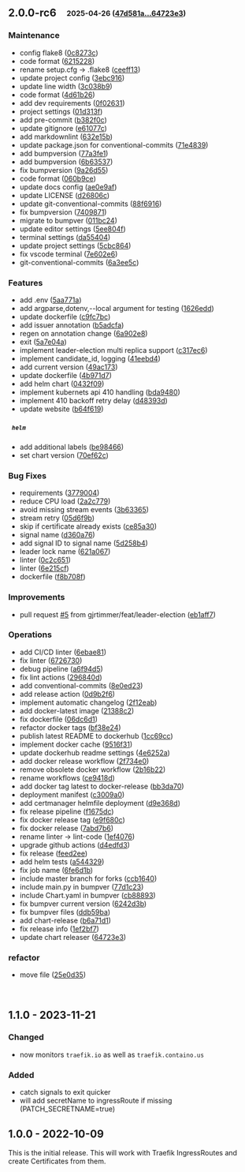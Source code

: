 ## **2.0.0-rc6**&emsp;<sub><sup>2025-04-26 ([47d581a...64723e3](https://github.com/gjrtimmer/traefik-certmanager/compare/47d581a6ac1d44de991097a67e4d00de74985b74...64723e30d48a33bd701440220485e8cbf0555eb4?diff=split))</sup></sub>

### Maintenance

- config flake8 ([0c8273c](https://github.com/gjrtimmer/traefik-certmanager/commit/0c8273c25cc7696eba5b7383cfec1e4d1968e94a))
- code format ([6215228](https://github.com/gjrtimmer/traefik-certmanager/commit/62152284c2de9137e3c8090877f7c33a860dbe98))
- rename setup\.cfg \-\> \.flake8 ([ceeff13](https://github.com/gjrtimmer/traefik-certmanager/commit/ceeff135e5b9f6b1fdb30b39001bfada6f183d8f))
- update project config ([3ebc916](https://github.com/gjrtimmer/traefik-certmanager/commit/3ebc9165276ec3fae2c054977e1869247d551a6f))
- update line width ([3c038b9](https://github.com/gjrtimmer/traefik-certmanager/commit/3c038b9751045052de419df5e2ab9d85536af5c7))
- code format ([4d61b26](https://github.com/gjrtimmer/traefik-certmanager/commit/4d61b262baf03e25f2be219b5b16603e717adee4))
- add dev requirements ([0f02631](https://github.com/gjrtimmer/traefik-certmanager/commit/0f026311c0782ee0842b3ee9582afafd0aa41fb4))
- project settings ([01d313f](https://github.com/gjrtimmer/traefik-certmanager/commit/01d313f2e6b9b5205fce9d0ccf74bd0b3e902059))
- add pre\-commit ([b382f0c](https://github.com/gjrtimmer/traefik-certmanager/commit/b382f0cecead9b77532e914017a8504e8f1a07ef))
- update gitignore ([e61077c](https://github.com/gjrtimmer/traefik-certmanager/commit/e61077cde189bd45980a3bc8ff63edacd9f4fa62))
- add markdownlint ([632e15b](https://github.com/gjrtimmer/traefik-certmanager/commit/632e15bb69563a1119cdddda25f37eceec682624))
- update package\.json for conventional\-commits ([71e4839](https://github.com/gjrtimmer/traefik-certmanager/commit/71e4839b8a29c3c8c23f42f72f9edef43ab4deca))
- add bumpversion ([77a3fe1](https://github.com/gjrtimmer/traefik-certmanager/commit/77a3fe141421bec81cf476ea7c868bae4d25ec2e))
- add bumpversion ([6b63537](https://github.com/gjrtimmer/traefik-certmanager/commit/6b635372b7d07197801f26faca50f14472507ed6))
- fix bumpversion ([9a26d55](https://github.com/gjrtimmer/traefik-certmanager/commit/9a26d55eee737d31e48d4e9409fe1f58aa3e9f1a))
- code format ([060b9ce](https://github.com/gjrtimmer/traefik-certmanager/commit/060b9cef83b39d9c8171913aaea7cea759d395e2))
- update docs config ([ae0e9af](https://github.com/gjrtimmer/traefik-certmanager/commit/ae0e9af5e63a35f842ad6c2057e4595851d88bcd))
- update LICENSE ([d26806c](https://github.com/gjrtimmer/traefik-certmanager/commit/d26806c7bd3458598065dd27510323253b241449))
- update git\-conventional\-commits ([88f6916](https://github.com/gjrtimmer/traefik-certmanager/commit/88f6916bdfd937f0997bbf842ca193ad65f5dbf1))
- fix bumpversion ([7409871](https://github.com/gjrtimmer/traefik-certmanager/commit/74098710ca14b3b79f0cb66a35e64a948f1f147d))
- migrate to bumpver ([011bc24](https://github.com/gjrtimmer/traefik-certmanager/commit/011bc2467ef8e2a05b585a034a3f6877edfc423a))
- update editor settings ([5ee804f](https://github.com/gjrtimmer/traefik-certmanager/commit/5ee804f120f7741538a60fead2c5c105decb8898))
- terminal settings ([da55404](https://github.com/gjrtimmer/traefik-certmanager/commit/da55404b3d04b277c3cbb6e07547b295bea39214))
- update project settings ([5cbc864](https://github.com/gjrtimmer/traefik-certmanager/commit/5cbc8642d10fd4bea1d954ae9fa8903a454c0d9e))
- fix vscode terminal ([7e602e6](https://github.com/gjrtimmer/traefik-certmanager/commit/7e602e65d088e5d49f924b3f3ded90bfa0343af1))
- git\-conventional\-commits ([6a3ee5c](https://github.com/gjrtimmer/traefik-certmanager/commit/6a3ee5c1ccf781577e711efdba8fdf36a67da9d3))

### Features

- add \.env ([5aa771a](https://github.com/gjrtimmer/traefik-certmanager/commit/5aa771abed0303ff8cee6fab853d869d37c25250))
- add argparse,dotenv,\-\-local argument for testing ([1626edd](https://github.com/gjrtimmer/traefik-certmanager/commit/1626edd22a017636aaa6d755ca094cda957c290a))
- update dockerfile ([c9fc7bc](https://github.com/gjrtimmer/traefik-certmanager/commit/c9fc7bc589870f347782b76377b09ac1eb28cad0))
- add issuer annotation ([b5adcfa](https://github.com/gjrtimmer/traefik-certmanager/commit/b5adcfa45b1cb919d3a7ac9766bab3a3c74e9b05))
- regen on annotation change ([6a902e8](https://github.com/gjrtimmer/traefik-certmanager/commit/6a902e875f51b33486da8fa23ba8fa52de5dcfc5))
- exit ([5a7e04a](https://github.com/gjrtimmer/traefik-certmanager/commit/5a7e04a2bdfc8217c996c0da14e455e597fa39fe))
- implement leader\-election multi replica support ([c317ec6](https://github.com/gjrtimmer/traefik-certmanager/commit/c317ec623ef18831b87dc53b70f6e3e36908bb70))
- implement candidate\_id, logging ([41eebd4](https://github.com/gjrtimmer/traefik-certmanager/commit/41eebd4e1ed4d47b6d307b8d7ec0a541f1d203cf))
- add current version ([49ac173](https://github.com/gjrtimmer/traefik-certmanager/commit/49ac17366af3c44fc77cee8b67f9d22f5bf9ac5b))
- update dockerfile ([4b971d7](https://github.com/gjrtimmer/traefik-certmanager/commit/4b971d73c1d08d6a462180a2946cc680145f8527))
- add helm chart ([0432f09](https://github.com/gjrtimmer/traefik-certmanager/commit/0432f09eb6482c5a5d9d816dc35d178d6936c97d))
- implement kubernets api 410 handling ([bda9480](https://github.com/gjrtimmer/traefik-certmanager/commit/bda94804aea5043cfb851124f9a049947a2fe40a))
- implement 410 backoff retry delay ([d48393d](https://github.com/gjrtimmer/traefik-certmanager/commit/d48393d4fedd4b23a9bfff3364aaf4877c47b0b0))
- update website ([b64f619](https://github.com/gjrtimmer/traefik-certmanager/commit/b64f61978105d12eb99e4780f17bdb31e9f22580))

##### &ensp;`helm`

- add additional labels ([be98466](https://github.com/gjrtimmer/traefik-certmanager/commit/be984668f135db829c46cfad4d78b23ae7d5dec4))
- set chart version ([70ef62c](https://github.com/gjrtimmer/traefik-certmanager/commit/70ef62cba89e7561a0c0a5f2bf1dde2b95c31507))

### Bug Fixes

- requirements ([3779004](https://github.com/gjrtimmer/traefik-certmanager/commit/377900486fbc40dfbbaab08385944a2f1cdb2e7f))
- reduce CPU load ([2a2c779](https://github.com/gjrtimmer/traefik-certmanager/commit/2a2c779ef3404d56fa1f0ade2dbbf48df86a5538))
- avoid missing stream events ([3b63365](https://github.com/gjrtimmer/traefik-certmanager/commit/3b633651922493b31290b2ae6b621b1167e3e07e))
- stream retry ([05d6f9b](https://github.com/gjrtimmer/traefik-certmanager/commit/05d6f9ba7c4ad52e6c017a675a56b680397bc428))
- skip if certificate already exists ([ce85a30](https://github.com/gjrtimmer/traefik-certmanager/commit/ce85a30bbbd6f4bbdfbff5d06657359204e14422))
- signal name ([d360a76](https://github.com/gjrtimmer/traefik-certmanager/commit/d360a761814819fd0389b89151b6d0fecdf122cb))
- add signal ID to signal name ([5d258b4](https://github.com/gjrtimmer/traefik-certmanager/commit/5d258b4f841061fbc3b7e654f64eca8f3ac4b37c))
- leader lock name ([621a067](https://github.com/gjrtimmer/traefik-certmanager/commit/621a0677d27c0b2b5aa761b7174d5dc5090213e1))
- linter ([0c2c651](https://github.com/gjrtimmer/traefik-certmanager/commit/0c2c651e1c49c47215f4062739b9b8bb455dfa57))
- linter ([6e215cf](https://github.com/gjrtimmer/traefik-certmanager/commit/6e215cfb9e3e45b2b88347164abfab343fa7227a))
- dockerfile ([f8b708f](https://github.com/gjrtimmer/traefik-certmanager/commit/f8b708f6716c19cd41fbd912080cdb713af6cff1))

### Improvements

- pull request [#5](https://github.com/gjrtimmer/traefik-certmanager/issues/#5) from gjrtimmer/feat/leader\-election ([eb1aff7](https://github.com/gjrtimmer/traefik-certmanager/commit/eb1aff7b80fe9de18fa030a72165be0a62047bc6))

### Operations

- add CI/CD linter ([6ebae81](https://github.com/gjrtimmer/traefik-certmanager/commit/6ebae81814b1b354d7622a2531a5e30ec5da3e75))
- fix linter ([6726730](https://github.com/gjrtimmer/traefik-certmanager/commit/67267300149a14f89b63a1615d6c679091851923))
- debug pipeline ([a6f94d5](https://github.com/gjrtimmer/traefik-certmanager/commit/a6f94d58f67140def20365fe6083e032acbc5a5a))
- fix lint actions ([296840d](https://github.com/gjrtimmer/traefik-certmanager/commit/296840d8145e26fe37ffc10cb70010682c955a6b))
- add conventional\-commits ([8e0ed23](https://github.com/gjrtimmer/traefik-certmanager/commit/8e0ed23e7e414fdc8ac8aa29bdd92920b2442904))
- add release action ([0d9b2f6](https://github.com/gjrtimmer/traefik-certmanager/commit/0d9b2f65f9906c0f244dfbcdce32019e8c004676))
- implement automatic changelog ([2f12eab](https://github.com/gjrtimmer/traefik-certmanager/commit/2f12eabadcca8b73345a0c27ae5a8a13f45357aa))
- add docker\-latest image ([21388c2](https://github.com/gjrtimmer/traefik-certmanager/commit/21388c23e74fdfa11a67302cbebcb586851a289d))
- fix dockerfile ([06dc6d1](https://github.com/gjrtimmer/traefik-certmanager/commit/06dc6d169da4b2721b41cf51ce0b0e630a8b51b9))
- refactor docker tags ([bf38e24](https://github.com/gjrtimmer/traefik-certmanager/commit/bf38e24b4a601a0b645838b07b959e2637ed2a07))
- publish latest README to dockerhub ([1cc69cc](https://github.com/gjrtimmer/traefik-certmanager/commit/1cc69ccdbe6830e68ba93776b062fafdcc6d4178))
- implement docker cache ([9516f31](https://github.com/gjrtimmer/traefik-certmanager/commit/9516f318e5812103510339ca1747cccaec51641e))
- update dockerhub readme settings ([4e6252a](https://github.com/gjrtimmer/traefik-certmanager/commit/4e6252add18cf9b6318c417949429a4d0b60f312))
- add docker release workflow ([2f734e0](https://github.com/gjrtimmer/traefik-certmanager/commit/2f734e0664137e57c65dcd4830b96f17456fadcf))
- remove obsolete docker workflow ([2b16b22](https://github.com/gjrtimmer/traefik-certmanager/commit/2b16b22cf48c97a9d67a6e6610ba22026b2998fb))
- rename workflows ([ce9418d](https://github.com/gjrtimmer/traefik-certmanager/commit/ce9418d27859d229c6ac97df0265dd7db0c81def))
- add docker tag latest to docker\-release ([bb3da70](https://github.com/gjrtimmer/traefik-certmanager/commit/bb3da70cac478def5ba37ba165be6c7ec65e56f1))
- deployment manifest ([c3009a0](https://github.com/gjrtimmer/traefik-certmanager/commit/c3009a0f9f546d6dfc02a76e6c7c932ffc703c30))
- add certmanager helmfile deployment ([d9e368d](https://github.com/gjrtimmer/traefik-certmanager/commit/d9e368d0adb228533abcd937a8f44e3089f2ce88))
- fix release pipeline ([f1675dc](https://github.com/gjrtimmer/traefik-certmanager/commit/f1675dc96df96848efbfdfadf5be24a2a99b4dd3))
- fix docker release tag ([e9f680c](https://github.com/gjrtimmer/traefik-certmanager/commit/e9f680c9af595c9b5ec29224a7c9c0437cac8643))
- fix docker release ([7abd7b6](https://github.com/gjrtimmer/traefik-certmanager/commit/7abd7b6f6cb53123be85aa20729f83d3afd603d6))
- rename linter \-\> lint\-code ([1ef4076](https://github.com/gjrtimmer/traefik-certmanager/commit/1ef407659c35556d9f679ecebc50b596c4344dd9))
- upgrade github actions ([d4edfd3](https://github.com/gjrtimmer/traefik-certmanager/commit/d4edfd3b98c14361a3b6113a8cd8d4cd89cb9265))
- fix release ([feed2ee](https://github.com/gjrtimmer/traefik-certmanager/commit/feed2ee89f6bf2eae2ea1a80e037cbfd3d3dd01a))
- add helm tests ([a544329](https://github.com/gjrtimmer/traefik-certmanager/commit/a54432931eaf91dfebfd77a05b2cb05e5894370c))
- fix job name ([6fe6d1b](https://github.com/gjrtimmer/traefik-certmanager/commit/6fe6d1b4ed1572e0d13a00fca782cf1c528313c0))
- include master branch for forks ([ccb1640](https://github.com/gjrtimmer/traefik-certmanager/commit/ccb1640de842fcfd5684e29fbd7b0b31645b0775))
- include main\.py in bumpver ([77d1c23](https://github.com/gjrtimmer/traefik-certmanager/commit/77d1c23489b25749e8cabf45fdb8b4a5bf720c62))
- include Chart\.yaml in bumpver ([cb88893](https://github.com/gjrtimmer/traefik-certmanager/commit/cb88893f38b4312adfae52e6da268d941d91ff01))
- fix bumpver current version ([6242d3b](https://github.com/gjrtimmer/traefik-certmanager/commit/6242d3beb8247723cfefc7921f160fe029d72481))
- fix bumpver files ([ddb59ba](https://github.com/gjrtimmer/traefik-certmanager/commit/ddb59ba0b740069f701510477698c597d8e0a090))
- add chart\-release ([b6a71d1](https://github.com/gjrtimmer/traefik-certmanager/commit/b6a71d1e2c4cb952629dbb7be67ad85d2793d96c))
- fix release info ([1ef2bf7](https://github.com/gjrtimmer/traefik-certmanager/commit/1ef2bf7f7ab62bb7404e64a6ffab866a0e07995a))
- update chart releaser ([64723e3](https://github.com/gjrtimmer/traefik-certmanager/commit/64723e30d48a33bd701440220485e8cbf0555eb4))

### refactor

- move file ([25e0d35](https://github.com/gjrtimmer/traefik-certmanager/commit/25e0d35d702edbb3dc311787bee922cb3054b8b6))

<br>

## 1.1.0 - 2023-11-21

### Changed

- now monitors `traefik.io` as well as `traefik.containo.us`

### Added

- catch signals to exit quicker
- will add secretName to ingressRoute if missing (PATCH_SECRETNAME=true)

## 1.0.0 - 2022-10-09

This is the initial release. This will work with Traefik IngressRoutes and create Certificates from them.

